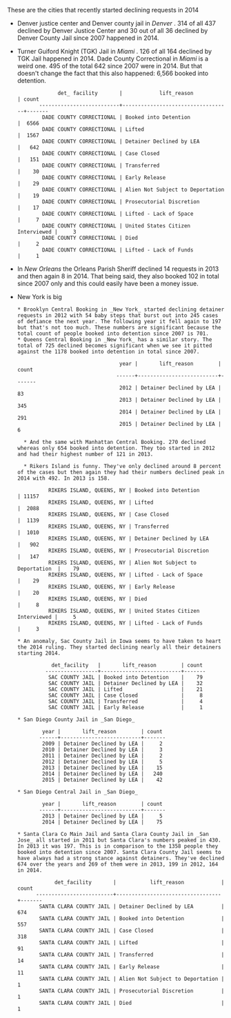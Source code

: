 

These are the cities that recently started declining requests in 2014

 * Denver justice center and Denver county jail  in _Denver_ . 314 of all 437 declined by Denver Justice Center and 30 out of all 36 declined by Denver County Jail since 2007 happened in 2014.
 * Turner Guiford Knight (TGK) Jail in _Miami_ . 126 of all 164 declined by TGK Jail happened in 2014. Dade County Correctional in _Miami_ is a weird one. 495 of the total 642 since 2007 were in 2014. But that doesn't change the fact that this also happened: 6,566 booked into detention.
    
                    det_ facility       |            lift_reason            | count
              --------------------------+-----------------------------------+-------
               DADE COUNTY CORRECTIONAL | Booked into Detention             |  6566
               DADE COUNTY CORRECTIONAL | Lifted                            |  1567
               DADE COUNTY CORRECTIONAL | Detainer Declined by LEA          |   642
               DADE COUNTY CORRECTIONAL | Case Closed                       |   151
               DADE COUNTY CORRECTIONAL | Transferred                       |    30
               DADE COUNTY CORRECTIONAL | Early Release                     |    29
               DADE COUNTY CORRECTIONAL | Alien Not Subject to Deportation  |    19
               DADE COUNTY CORRECTIONAL | Prosecutorial Discretion          |    17
               DADE COUNTY CORRECTIONAL | Lifted - Lack of Space            |     7
               DADE COUNTY CORRECTIONAL | United States Citizen Interviewed |     3
               DADE COUNTY CORRECTIONAL | Died                              |     2
               DADE COUNTY CORRECTIONAL | Lifted - Lack of Funds            |     1
      
   
* In _New Orleans_ the Orleans Parish Sheriff declined 14 requests in 2013 and then again 8 in 2014. That being said, they also booked 102 in total since 2007 only and this could easily have been a money issue.
    
* New York is big
       
      * Brooklyn Central Booking in _New York_ started declining detainer requests in 2012 with 54 baby steps that burst out into 245 cases of defiance the next year. The following year it fell again to 197 but that's not too much. These numbers are significant because the total count of people booked into detention since 2007 is 701.
      * Queens Central Booking in _New York_ has a similar story. The total of 725 declined becomes significant when we see it pitted against the 1178 booked into detention in total since 2007.
        
                                       year |       lift_reason        | count
                                      ------+--------------------------+-------
                                       2012 | Detainer Declined by LEA |    83
                                       2013 | Detainer Declined by LEA |   345
                                       2014 | Detainer Declined by LEA |   291
                                       2015 | Detainer Declined by LEA |     6
              
        * And the same with Manhattan Central Booking. 270 declined whereas only 654 booked into detention. They too started in 2012 and had their highest number of 121 in 2013.
        
        * Rikers Island is funny. They've only declined around 8 percent of the cases but then again they had their numbers declined peak in 2014 with 492. In 2013 is 158.

                RIKERS ISLAND, QUEENS, NY | Booked into Detention             | 11157
                RIKERS ISLAND, QUEENS, NY | Lifted                            |  2088
                RIKERS ISLAND, QUEENS, NY | Case Closed                       |  1139
                RIKERS ISLAND, QUEENS, NY | Transferred                       |  1010
                RIKERS ISLAND, QUEENS, NY | Detainer Declined by LEA          |   902
                RIKERS ISLAND, QUEENS, NY | Prosecutorial Discretion          |   147
                RIKERS ISLAND, QUEENS, NY | Alien Not Subject to Deportation  |    79
                RIKERS ISLAND, QUEENS, NY | Lifted - Lack of Space            |    29
                RIKERS ISLAND, QUEENS, NY | Early Release                     |    20
                RIKERS ISLAND, QUEENS, NY | Died                              |     8
                RIKERS ISLAND, QUEENS, NY | United States Citizen Interviewed |     5
                RIKERS ISLAND, QUEENS, NY | Lifted - Lack of Funds            |     3

      * An anomaly, Sac County Jail in Iowa seems to have taken to heart the 2014 ruling. They started declining nearly all their detainers starting 2014.
      
                 det_facility   |       lift_reason        | count
               -----------------+--------------------------+-------
                SAC COUNTY JAIL | Booked into Detention    |    79
                SAC COUNTY JAIL | Detainer Declined by LEA |    32
                SAC COUNTY JAIL | Lifted                   |    21
                SAC COUNTY JAIL | Case Closed              |     8
                SAC COUNTY JAIL | Transferred              |     4
                SAC COUNTY JAIL | Early Release            |     1

      * San Diego County Jail in _San Diego_
      
              year |       lift_reason        | count
             ------+--------------------------+-------
              2009 | Detainer Declined by LEA |     2
              2010 | Detainer Declined by LEA |     3
              2011 | Detainer Declined by LEA |     2
              2012 | Detainer Declined by LEA |     5
              2013 | Detainer Declined by LEA |    15
              2014 | Detainer Declined by LEA |   240
              2015 | Detainer Declined by LEA |    42
              
      * San Diego Central Jail in _San Diego_

              year |       lift_reason        | count
             ------+--------------------------+-------
              2013 | Detainer Declined by LEA |     5
              2014 | Detainer Declined by LEA |    75

      * Santa Clara Co Main Jail and Santa Clara County Jail in _San Jose_ all started in 2011 but Santa Clara's numbers peaked in 430. In 2013 it was 197. This is in comparison to the 1358 people they booked into detention since 2007. Santa Clara County Jail seems to have always had a strong stance against detainers. They've declined 674 over the years and 269 of them were in 2013, 199 in 2012, 164 in 2014.
    
                  det_facility       |           lift_reason            | count
            -------------------------+----------------------------------+-------
             SANTA CLARA COUNTY JAIL | Detainer Declined by LEA         |   674
             SANTA CLARA COUNTY JAIL | Booked into Detention            |   557
             SANTA CLARA COUNTY JAIL | Case Closed                      |   318
             SANTA CLARA COUNTY JAIL | Lifted                           |    91
             SANTA CLARA COUNTY JAIL | Transferred                      |    14
             SANTA CLARA COUNTY JAIL | Early Release                    |    11
             SANTA CLARA COUNTY JAIL | Alien Not Subject to Deportation |     1
             SANTA CLARA COUNTY JAIL | Prosecutorial Discretion         |     1
             SANTA CLARA COUNTY JAIL | Died                             |     1

